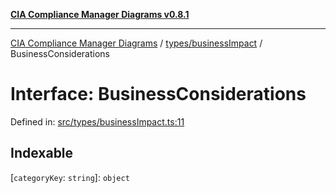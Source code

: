 [**CIA Compliance Manager Diagrams v0.8.1**](../../../README.md)

***

[CIA Compliance Manager Diagrams](../../../modules.md) / [types/businessImpact](../README.md) / BusinessConsiderations

# Interface: BusinessConsiderations

Defined in: [src/types/businessImpact.ts:11](https://github.com/Hack23/cia-compliance-manager/blob/aea527f1006de96602c10bb201453301cffe7b07/src/types/businessImpact.ts#L11)

## Indexable

\[`categoryKey`: `string`\]: `object`
